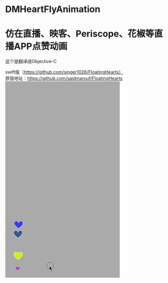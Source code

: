# DMHeartFlyAnimation
仿在直播、映客、Periscope、花椒等直播APP点赞动画
============================

这个是翻译成Objective-C<br>

swift版（https://github.com/singer1026/FloatingHearts）<br>
原版地址：https://github.com/saidmarouf/FloatingHearts <br>
![效果图](/demo.gif)